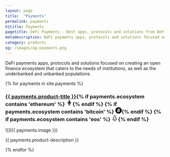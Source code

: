 ```yaml
---
layout: page
title:  "Payments"
permalink: payments
h1title: Payments
pagetitle: DeFi Payments - Best apps, protocols and solutions from DeFi ecosystem    
metadescription: DeFi payments apps, protocols and solutions focused on creating an open finance ecosystem that caters to the needs of institutions, as well as the underbanked and unbanked populations.
category: products
og: /images/og-payments.png
---
```

DeFi payments apps, protocols and solutions focused on creating an open finance ecosystem that caters to the needs of institutions, as well as the underbanked and unbanked populations.

{% for payments in site.payments %}
### <a href="{{ payments.product-url }}?utm_source=defiprime.com">{{ payments.product-title }}</a>{% if payments.ecosystem contains 'ethereum' %} ![](images/ether.png "Built on Ethereum or related to Ethereum ecosystem"){% endif %} {% if payments.ecosystem contains 'bitcoin' %} ![](/images/btc.png "Using Bitcoin ecosystem"){% endif %} {% if payments.ecosystem contains 'eos' %} ![](/images/eos.png "Built on EOS or related to EOS ecosystem"){% endif %}

![]({{ payments.image }})

{{ payments.product-description }}

{% endfor %}
